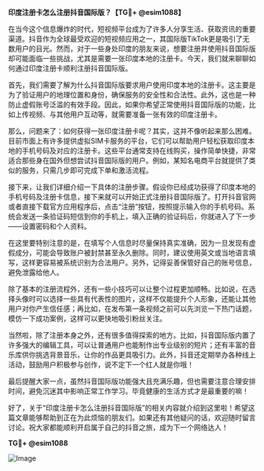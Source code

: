 **印度注册卡怎么注册抖音国际版？【TG💪+ @esim1088】**

在当今这个信息爆炸的时代，短视频平台成为了许多人分享生活、获取资讯的重要渠道。抖音作为全球最受欢迎的短视频应用之一，其国际版TikTok更是吸引了无数用户的目光。然而，对于一些身处印度的朋友来说，想要注册并使用抖音国际版却可能面临一些挑战，尤其是需要一张印度本地的注册卡。今天，我们就来聊聊如何通过印度注册卡顺利注册抖音国际版。

首先，我们需要了解为什么抖音国际版要求用户使用印度本地的注册卡。这主要是为了验证用户的地理位置和身份，确保服务的安全性和合法性。此外，这也是一种防止虚假账号泛滥的有效手段。因此，如果你希望正常使用抖音国际版的功能，比如上传视频、与其他用户互动等，就需要准备一张有效的印度注册卡。

那么，问题来了：如何获得一张印度注册卡呢？其实，这并不像听起来那么困难。目前市面上有许多提供虚拟SIM卡服务的平台，它们可以帮助用户轻松获取印度本地的手机号码及对应的注册卡。这些平台通常支持在线购买，操作简单快捷，非常适合那些身在国外但想尝试抖音国际版的用户。例如，某知名电商平台就提供了类似的服务，只需几步即可完成下单和激活流程。

接下来，让我们详细介绍一下具体的注册步骤。假设你已经成功获得了印度本地的手机号码及注册卡信息，接下来就可以开始正式注册抖音国际版了。打开抖音官网或者直接下载官方应用程序后，点击“注册”按钮，按照提示输入你的手机号码。系统会发送一条验证码短信到你的手机上，填入正确的验证码后，你就进入了下一步——设置密码和个人资料。

在这里要特别注意的是，在填写个人信息时尽量保持真实准确，因为一旦发现有虚假成分，可能会导致账户被封禁甚至永久删除。同时，建议使用英文或当地语言填写，这样更容易被系统识别为合法用户。另外，记得妥善保管好自己的账号信息，避免泄露给他人。

除了基本的注册流程外，还有一些小技巧可以让整个过程更加顺畅。比如说，在选择头像时可以选择一些具有代表性的图片，这样不仅能提升个人形象，还能让其他用户对你产生信任感；再比如，在发布第一条视频之前可以先浏览一下热门话题，模仿一下成功案例，这样可以更快地吸引粉丝关注。

当然啦，除了注册本身之外，还有很多值得探索的地方。比如，抖音国际版内置了许多强大的编辑工具，可以让普通用户也能制作出专业级别的短片；还有丰富的音乐库供你挑选背景音乐，让你的作品更具吸引力。此外，抖音还定期举办各种线上活动，鼓励用户积极参与创作，说不定下一个红人就是你哦！

最后提醒大家一点，虽然抖音国际版功能强大且充满乐趣，但也需要注意合理安排时间，避免沉迷其中影响正常工作学习。毕竟健康的生活方式才是最重要的嘛！

好了，关于“印度注册卡怎么注册抖音国际版”的相关内容就介绍到这里啦！希望这篇文章能够帮助到正在为此烦恼的朋友们。如果还有其他疑问的话，欢迎随时留言讨论。祝大家都能顺利开启属于自己的抖音之旅，成为下一个网络达人！

**TG💪+ @esim1088** 

![Image](https://i.postimg.cc/4NQfJmqS/Snipaste-2025-05-13-00-14-12.png)